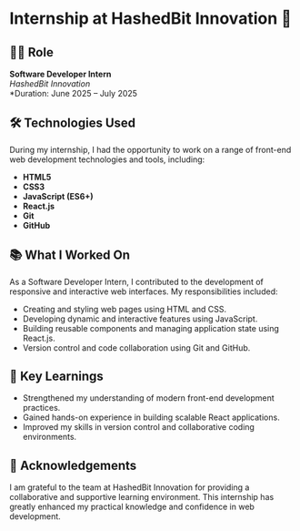 # Internship at HashedBit Innovation 🚀

## 🧑‍💻 Role
**Software Developer Intern**  
*HashedBit Innovation*  
*Duration: June 2025 – July 2025

## 🛠️ Technologies Used
During my internship, I had the opportunity to work on a range of front-end web development technologies and tools, including:

- **HTML5**
- **CSS3**
- **JavaScript (ES6+)**
- **React.js**
- **Git**
- **GitHub**

## 📚 What I Worked On
As a Software Developer Intern, I contributed to the development of responsive and interactive web interfaces. My responsibilities included:

- Creating and styling web pages using HTML and CSS.
- Developing dynamic and interactive features using JavaScript.
- Building reusable components and managing application state using React.js.
- Version control and code collaboration using Git and GitHub.

## 🌱 Key Learnings
- Strengthened my understanding of modern front-end development practices.
- Gained hands-on experience in building scalable React applications.
- Improved my skills in version control and collaborative coding environments.

## 🙏 Acknowledgements
I am grateful to the team at HashedBit Innovation for providing a collaborative and supportive learning environment. This internship has greatly enhanced my practical knowledge and confidence in web development.

